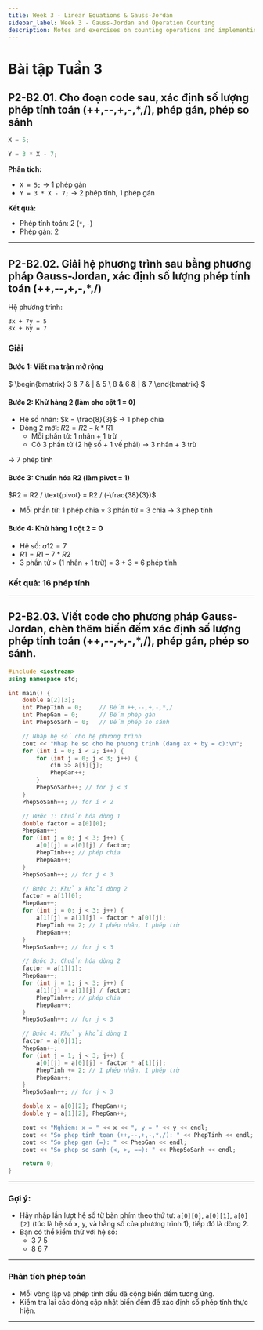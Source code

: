 ```yaml
---
title: Week 3 - Linear Equations & Gauss-Jordan
sidebar_label: Week 3 - Gauss-Jordan and Operation Counting
description: Notes and exercises on counting operations and implementing Gauss-Jordan for SW206DL01
---
```


# Bài tập Tuần 3

## P2-B2.01. Cho đoạn code sau, xác định số lượng phép tính toán (++,--,+,-,*,/), phép gán, phép so sánh

```cpp
X = 5;

Y = 3 * X - 7;
```

**Phân tích:**

- `X = 5;` &rarr; 1 phép gán
- `Y = 3 * X - 7;` &rarr; 2 phép tính, 1 phép gán

**Kết quả:**

  - Phép tính toán: 2 (`*`, `-`)
  - Phép gán: 2


---

## P2-B2.02. Giải hệ phương trình sau bằng phương pháp Gauss-Jordan, xác định số lượng phép tính toán (++,--,+,-,*,/)

Hệ phương trình:
```
3x + 7y = 5
8x + 6y = 7
```

### Giải

#### Bước 1: Viết ma trận mở rộng
$
\begin{bmatrix}
3 & 7 & | & 5 \\
8 & 6 & | & 7
\end{bmatrix}
$

#### Bước 2: Khử hàng 2 (làm cho cột 1 = 0)
- Hệ số nhân: $k = \frac{8}{3}$ &rarr; 1 phép chia
- Dòng 2 mới: $R2 = R2 - k * R1$
    - Mỗi phần tử: 1 nhân + 1 trừ
    - Có 3 phần tử (2 hệ số + 1 vế phải) &rarr; 3 nhân + 3 trừ

&rarr; 7 phép tính

#### Bước 3: Chuẩn hóa R2 (làm pivot = 1)

$R2 = R2 / \text{pivot} = R2 / (-\frac{38}{3})$
- Mỗi phần tử: 1 phép chia × 3 phần tử = 3 chia
&rarr; 3 phép tính

#### Bước 4: Khử hàng 1 cột 2 = 0

- Hệ số: $a12 = 7$
- $R1 = R1 - 7*R2$
- 3 phần tử × (1 nhân + 1 trừ) = 3 + 3 = 6 phép tính

### Kết quả: 16 phép tính

---

## P2-B2.03. Viết code cho phương pháp Gauss-Jordan, chèn thêm biến đếm xác định số lượng phép tính toán (++,--,+,-,*,/), phép gán, phép so sánh.

```cpp
#include <iostream>
using namespace std;

int main() {
    double a[2][3];
    int PhepTinh = 0;     // Đếm ++,--,+,-,*,/
    int PhepGan = 0;      // Đếm phép gán
    int PhepSoSanh = 0;   // Đếm phép so sánh

    // Nhập hệ số cho hệ phương trình
    cout << "Nhap he so cho he phuong trinh (dang ax + by = c):\n";
    for (int i = 0; i < 2; i++) {
        for (int j = 0; j < 3; j++) {
            cin >> a[i][j];
            PhepGan++;
        }
        PhepSoSanh++; // for j < 3
    }
    PhepSoSanh++; // for i < 2

    // Bước 1: Chuẩn hóa dòng 1
    double factor = a[0][0];
    PhepGan++;
    for (int j = 0; j < 3; j++) {
        a[0][j] = a[0][j] / factor;
        PhepTinh++; // phép chia
        PhepGan++;
    }
    PhepSoSanh++; // for j < 3

    // Bước 2: Khử x khỏi dòng 2
    factor = a[1][0];
    PhepGan++;
    for (int j = 0; j < 3; j++) {
        a[1][j] = a[1][j] - factor * a[0][j];
        PhepTinh += 2; // 1 phép nhân, 1 phép trừ
        PhepGan++;
    }
    PhepSoSanh++; // for j < 3

    // Bước 3: Chuẩn hóa dòng 2
    factor = a[1][1];
    PhepGan++;
    for (int j = 1; j < 3; j++) {
        a[1][j] = a[1][j] / factor;
        PhepTinh++; // phép chia
        PhepGan++;
    }
    PhepSoSanh++; // for j < 3

    // Bước 4: Khử y khỏi dòng 1
    factor = a[0][1];
    PhepGan++;
    for (int j = 1; j < 3; j++) {
        a[0][j] = a[0][j] - factor * a[1][j];
        PhepTinh += 2; // 1 phép nhân, 1 phép trừ
        PhepGan++;
    }
    PhepSoSanh++; // for j < 3

    double x = a[0][2]; PhepGan++;
    double y = a[1][2]; PhepGan++;

    cout << "Nghiem: x = " << x << ", y = " << y << endl;
    cout << "So phep tinh toan (++,--,+,-,*,/): " << PhepTinh << endl;
    cout << "So phep gan (=): " << PhepGan << endl;
    cout << "So phep so sanh (<, >, ==): " << PhepSoSanh << endl;

    return 0;
}
```

---

### Gợi ý:  
- Hãy nhập lần lượt hệ số từ bàn phím theo thứ tự: `a[0][0]`, `a[0][1]`, `a[0][2]` (tức là hệ số x, y, và hằng số của phương trình 1), tiếp đó là dòng 2.
- Bạn có thể kiểm thử với hệ số:  
  - 3 7 5  
  - 8 6 7  

---

### Phân tích phép toán

- Mỗi vòng lặp và phép tính đều đã cộng biến đếm tương ứng.
- Kiểm tra lại các dòng cập nhật biến đếm để xác định số phép tính thực hiện.

---

